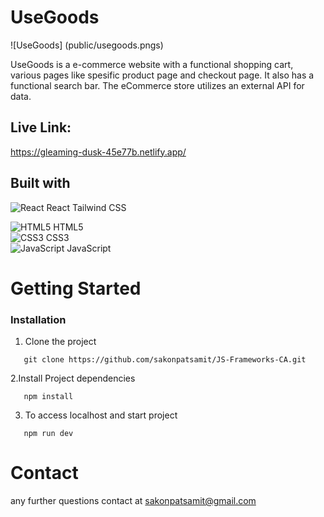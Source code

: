 # UseGoods

![UseGoods] (public/usegoods.pngs)

UseGoods is a e-commerce website with a functional shopping cart, various pages like spesific product page and checkout page. It also has a functional search bar.
The eCommerce store utilizes an external API for data.

## Live Link:

https://gleaming-dusk-45e77b.netlify.app/

## Built with

![React](https://img.icons8.com/color/48/000000/react-native.png) React
Tailwind CSS

![HTML5](https://img.icons8.com/color/48/000000/html-5.png) HTML5  
![CSS3](https://img.icons8.com/color/48/000000/css3.png) CSS3  
![JavaScript](https://img.icons8.com/color/48/000000/javascript.png) JavaScript

# Getting Started

### Installation

1. Clone the project

```shell
   git clone https://github.com/sakonpatsamit/JS-Frameworks-CA.git
```

2.Install Project dependencies

```shell
   npm install
```

3. To access localhost and start project

```shell
   npm run dev
```

# Contact

any further questions contact at sakonpatsamit@gmail.com
